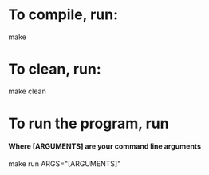 # To compile, run:
make
# To clean, run:
make clean
# To run the program, run
#### Where [ARGUMENTS] are your command line arguments
make run ARGS="[ARGUMENTS]"